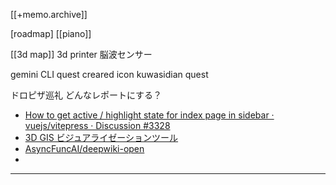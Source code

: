 [[+memo.archive]]



[roadmap]
[[piano]]

[[3d map]]
3d printer
脳波センサー

gemini CLI
quest creared icon
kuwasidian quest

ドロピザ巡礼
どんなレポートにする？


- [How to get active / highlight state for index page in sidebar · vuejs/vitepress · Discussion #3328](https://github.com/vuejs/vitepress/discussions/3328)
- [3D GIS ビジュアライゼーションツール](https://chatgpt.com/c/685622fc-ded4-8013-a3b0-bc1cfc6a3df3)
- [AsyncFuncAI/deepwiki-open](https://github.com/AsyncFuncAI/deepwiki-open)
- 




---




